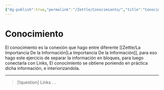 ```yaml
---
{"dg-publish":true,"permalink":"/Zettle/Conocimiento/","title":"Conocimiento","created":"Thursday, 2023-08-31, 5:34:11 pm","updated":"2023-09-25T12:37"}
---
```



# Conocimiento

El conocimiento es la conexión que hago entre diferente [[Zettle/La Importancia De la Información\|La Importancia De la Información]], para eso hago este ejercicio de separar la información en bloques, para luego conectarla con Links, El conocimiento se obtiene poniendo en práctica dicha información, e interiorizandola.

- - - 
> [!question] Links
> .
> .

